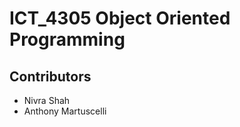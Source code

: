 # ICT_4305 Object Oriented Programming

## Contributors
- Nivra Shah
- Anthony Martuscelli
  
  
  
   
